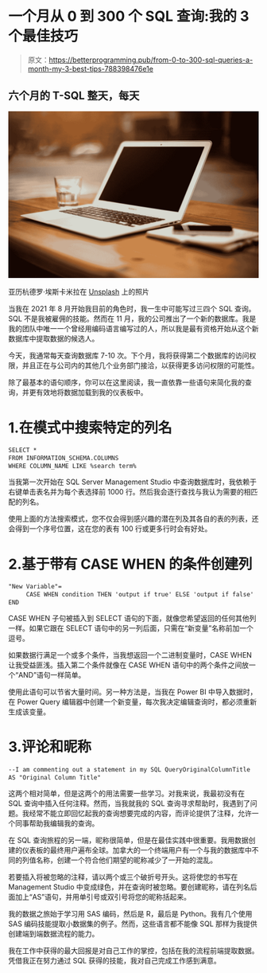 # 一个月从 0 到 300 个 SQL 查询:我的 3 个最佳技巧

> 原文：<https://betterprogramming.pub/from-0-to-300-sql-queries-a-month-my-3-best-tips-788398476e1e>

## 六个月的 T-SQL 整天，每天

![](img/edf2b93f13467ab9b0f34825af9af563.png)

亚历杭德罗·埃斯卡米拉在 [Unsplash](https://unsplash.com?utm_source=medium&utm_medium=referral) 上的照片

当我在 2021 年 8 月开始我目前的角色时，我一生中可能写过三四个 SQL 查询。SQL 不是我被雇佣的技能。然而在 11 月，我的公司推出了一个新的数据库。我是我的团队中唯一一个曾经用编码语言编写过的人，所以我是最有资格开始从这个新数据库中提取数据的候选人。

今天，我通常每天查询数据库 7-10 次。下个月，我将获得第二个数据库的访问权限，并且正在与公司内的其他几个业务部门接洽，以获得更多访问权限的可能性。

除了最基本的语句顺序，你可以在这里阅读，我一直依靠一些语句来简化我的查询，并更有效地将数据加载到我的仪表板中。

# 1.在模式中搜索特定的列名

```
SELECT *
FROM INFORMATION_SCHEMA.COLUMNS
WHERE COLUMN_NAME LIKE %search term%
```

当我第一次开始在 SQL Server Management Studio 中查询数据库时，我依赖于右键单击表名并为每个表选择前 1000 行。然后我会逐行查找与我认为需要的相匹配的列名。

使用上面的方法搜索模式，您不仅会得到感兴趣的潜在列及其各自的表的列表，还会得到一个序号位置，这在您的表有 100 行或更多行时会有好处。

# 2.基于带有 CASE WHEN 的条件创建列

```
"New Variable"=
     CASE WHEN condition THEN 'output if true' ELSE 'output if false' END
```

CASE WHEN 子句被插入到 SELECT 语句的下面，就像您希望返回的任何其他列一样。如果它跟在 SELECT 语句中的另一列后面，只需在“新变量”名称前加一个逗号。

如果数据行满足一个或多个条件，当我想返回一个二进制变量时，CASE WHEN 让我受益匪浅。插入第二个条件就像在 CASE WHEN 语句中的两个条件之间放一个“AND”语句一样简单。

使用此语句可以节省大量时间。另一种方法是，当我在 Power BI 中导入数据时，在 Power Query 编辑器中创建一个新变量，每次我决定编辑查询时，都必须重新生成该变量。

# 3.评论和昵称

```
--I am commenting out a statement in my SQL QueryOriginalColumnTitle AS "Original Column Title"
```

这两个相对简单，但是这两个的用法需要一些学习。对我来说，我最初没有在 SQL 查询中插入任何注释。然而，当我就我的 SQL 查询寻求帮助时，我遇到了问题。我经常不能立即回忆起我的查询想要完成的内容，而评论提供了注释，允许一个同事帮助我编辑我的查询。

在 SQL 查询旅程的另一端，昵称很简单，但是在最佳实践中很重要。我用数据创建的仪表板的最终用户遍布全球。加拿大的一个终端用户有一个与我的数据库中不同的列值名称，创建一个符合他们期望的昵称减少了一开始的混乱。

若要插入将被忽略的注释，请以两个或三个破折号开头。这将使您的书写在 Management Studio 中变成绿色，并在查询时被忽略。要创建昵称，请在列名后面加上“AS”语句，并用单引号或双引号将您的昵称括起来。

我的数据之旅始于学习用 SAS 编码，然后是 R，最后是 Python。我有几个使用 SAS 编码技能提取小数据集的例子。然而，这些语言都不能像 SQL 那样为我提供创建端到端数据流程的能力。

我在工作中获得的最大回报是对自己工作的掌控，包括在我的流程前端提取数据。凭借我正在努力通过 SQL 获得的技能，我对自己完成工作感到满意。